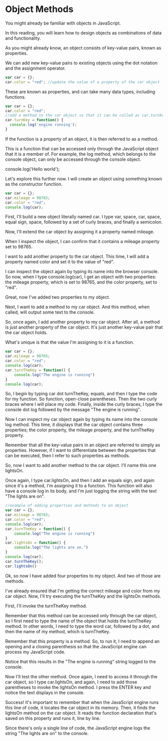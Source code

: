 # Object Methods

You might already be familiar with objects in JavaScript.

In this reading, you will learn how to design objects as combinations of data and functionality.

As you might already know, an object consists of key-value pairs, known as properties.

We can add new key-value pairs to existing objects using the dot notation and the assignment operator.

```javascript
var car = {};
car.color = "red"; //update the value of a property of the car object
```

These are known as properties, and can take many data types, including functions.

```javascript
var car = {};
car.color = "red";
//add a method to the car object so that it can be called as car.turnkey()
car.turnKey = function() { 
  console.log('engine running'); 
}
```

If the function is a property of an object, it is then referred to as a method.

This is a function that can be accessed only through the JavaScript object that it is a member of. For example, the log method, which belongs to the console object, can only be accessed through the console object.

console.log('Hello world');  

Let's explore this further now. I will create an object using something known as the constructor function.

```javascript
var car = {};
car.mileage = 98765;
car.color = "red";
console.log(car);
```

First, I'll build a new object literally named car. I type var, space, car, space, equal sign, space, followed by a set of curly braces, and finally a semicolon.

Now, I'll extend the car object by assigning it a property named mileage.

When I inspect the object, I can confirm that it contains a mileage property set to 98765.

I want to add another property to the car object. This time, I will add a property named color and set it to the value of "red".

I can inspect the object again by typing its name into the browser console. So now, when I type console.log(car), I get an object with two properties: the mileage property, which is set to 98765, and the color property, set to "red".

Great, now I've added two properties to my object.

Next, I want to add a method to my car object. And this method, when called, will output some text to the console.

So, once again, I add another property to my car object. After all, a method is just another property of the car object. It's just another key-value pair that the car object holds.

What's unique is that the value I'm assigning to it is a function.

```javascript
var car = {};
car.mileage = 98765;
car.color = "red";
console.log(car);
car.turnTheKey = function() {
    console.log("The engine is running")
}
console.log(car);
```

So, I begin by typing car dot turnTheKey, equals, and then I type the code for my function. So function, open-close parentheses. Then the two curly braces where I will place my code. Finally, inside the curly braces, I type the console dot log followed by the message "The engine is running".

Now I can inspect my car object again by typing its name into the console log method. This time, it displays that the car object contains three properties; the color property, the mileage property, and the turnTheKey property.

Remember that all the key-value pairs in an object are referred to simply as properties. However, if I want to differentiate between the properties that can be executed, then I refer to such properties as methods.

So, now I want to add another method to the car object. I'll name this one lightsOn.

Once again, I type car.lightsOn, and then I add an equals sign, and again since it's a method, I'm assigning it to a function. This function will also have a console log in its body, and I'm just logging the string with the text "The lights are on".

```javascript
//example of adding properties and methods to an object
var car = {};
car.mileage = 98765;
car.color = "red";
console.log(car);
car.turnTheKey = function() {
    console.log("The engine is running")
}
car.lightsOn = function() {
    console.log("The lights are on.")
}
console.log(car);
car.turnTheKey();
car.lightsOn()
```

Ok, so now I have added four properties to my object. And two of those are methods.

I've already ensured that I'm getting the correct mileage and color from my car object. Now, I'll try executing the turnTheKey and the lightsOn methods.

First, I'll invoke the turnTheKey method.

Remember that this method can be accessed only through the car object, so I first need to type the name of the object that holds the turnTheKey method. In other words, I need to type the word car, followed by a dot, and then the name of my method, which is turnTheKey.

Remember that this property is a method. So, to run it, I need to append an opening and a closing parenthesis so that the JavaScript engine can process my JavaScript code.

Notice that this results in the "The engine is running" string logged to the console.

Now I'll test the other method. Once again, I need to access it through the car object, so I type car.lightsOn, and again, I need to add those parentheses to invoke the lightsOn method. I press the ENTER key and notice the text displays in the console.

Success! It's important to remember that when the JavaScript engine runs this line of code, it locates the car object in its memory. Then, it finds the lightsOn method on the car object. It reads the function declaration that's saved on this property and runs it, line by line.

Since there's only a single line of code, the JavaScript engine logs the string "The lights are on" to the console.
